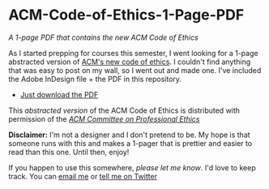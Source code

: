 # ACM-Code-of-Ethics-1-Page-PDF
_A 1-page PDF that contains the new ACM Code of Ethics_

As I started prepping for courses this semester, I went looking for a 1-page abstracted version of [ACM's new code of ethics](https://www.acm.org/code-of-ethics). I couldn't find anything that was easy to post on my wall, so I went out and made one. I've included the Adobe InDesign file + the PDF in this repository.

- [Just download the PDF](https://github.com/evanpeck/ACM-Code-of-Ethics-1-Page-PDF/raw/master/acm_ethics_1sheet.pdf)

This _abstracted version_ of the ACM Code of Ethics is distributed with permission of the [_ACM Committee on Professional Ethics_](https://ethics.acm.org/)

**Disclaimer:** I'm not a designer and I don't pretend to be. My hope is that someone runs with this and makes a 1-pager that is prettier and easier to read than this one. Until then, enjoy!

If you happen to use this somewhere, _please let me know_. I'd love to keep track. You can [email me](mailto:evan.peck@bucknell.edu) or [tell me on Twitter](https://twitter.com/EvanMPeck)
